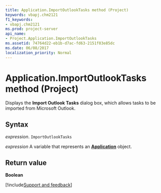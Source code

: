 ```yaml
---
title: Application.ImportOutlookTasks method (Project)
keywords: vbapj.chm2121
f1_keywords:
- vbapj.chm2121
ms.prod: project-server
api_name:
- Project.Application.ImportOutlookTasks
ms.assetid: 74764d22-eb1b-d7ac-fd63-2151f03e85dc
ms.date: 06/08/2017
localization_priority: Normal
---
```



# Application.ImportOutlookTasks method (Project)

Displays the  **Import Outlook Tasks** dialog box, which allows tasks to be imported from Microsoft Outlook.


## Syntax

_expression_. `ImportOutlookTasks`

_expression_ A variable that represents an **[Application](Project.Application.md)** object.


## Return value

 **Boolean**

[!include[Support and feedback](~/includes/feedback-boilerplate.md)]